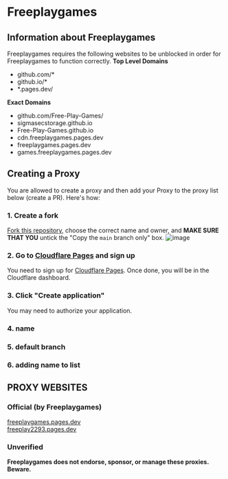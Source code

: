 # Freeplaygames
## Information about Freeplaygames
Freeplaygames requires the following websites to be unblocked in order for Freeplaygames to function correctly.
**Top Level Domains**
- github.com/*
- github.io/*
- *.pages.dev/

**Exact Domains**
- github.com/Free-Play-Games/
- sigmasecstorage.github.io
- Free-Play-Games.github.io
- cdn.freeplaygames.pages.dev
- freeplaygames.pages.dev
- games.freeplaygames.pages.dev

## Creating a Proxy
You are allowed to create a proxy and then add your Proxy to the proxy list below (create a PR). Here's how:
### 1. Create a fork
[Fork this repository](https://github.com/Free-Play-Games/freeplaygames/fork), choose the correct name and owner, and **MAKE SURE THAT YOU** untick the "Copy the `main` branch only" box.
![image](https://github.com/Free-Play-Games/freeplaygames/assets/119540345/9b27853a-d7c5-4840-93b1-800da383e20a)

### 2. Go to [Cloudflare Pages](https://pages.cloudflare.com/) and sign up
You need to sign up for [Cloudflare Pages](https://pages.cloudflare.com/). Once done, you will be in the Cloudflare dashboard.

### 3. Click "Create application"
You may need to authorize your application.

### 4. name

### 5. default branch

### 6. adding name to list


## PROXY WEBSITES
### Official (by Freeplaygames)
[freeplaygames.pages.dev](https://freeplaygames.pages.dev)<br>
[freeplay2293.pages.dev](https://freeplay2293.pages.dev)<br>
### Unverified
**Freeplaygames does not endorse, sponsor, or manage these proxies. Beware.**<br>
